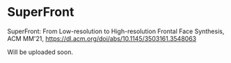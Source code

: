 # SuperFront
SuperFront: From Low-resolution to High-resolution Frontal Face Synthesis, ACM MM'21, https://dl.acm.org/doi/abs/10.1145/3503161.3548063


Will be uploaded soon.

